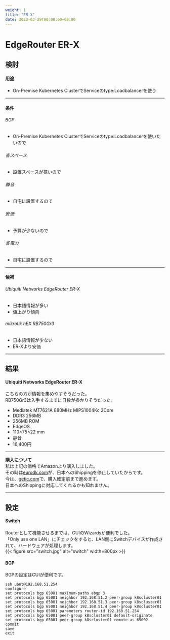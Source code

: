 ```yaml
---
weight: 1
title: "ER-X"
date: 2022-03-29T00:00:00+09:00
---
```

# EdgeRouter ER-X
## 検討
#### 用途
- On-Premise Kubernetes ClusterでServiceのtype:Loadbalancerを使う
---
#### 条件
###### BGP  
- On-Premise Kubernetes ClusterでServiceのtype:Loadbalancerを使いたいので
###### 省スペース  
- 設置スペースが狭いので
###### 静音  
- 自宅に設置するので
###### 安価  
- 予算が少ないので
###### 省電力
- 自宅に設置するので  
---
#### 候補
###### Ubiquiti Networks EdgeRouter ER-X  
- 日本語情報が多い  
- 値上がり傾向  
###### mikrotik hEX RB750Gr3  
- 日本語情報が少ない
- ER-Xより安価  
---
## 結果
#### Ubiquiti Networks EdgeRouter ER-X  
こちらの方が情報を集めやすそうだった。  
RB750Gr3は入手するまでに日数が掛かりそうだった。  
- Mediatek MT7621A 880MHz MIPS1004Kc 2Core
- DDR3 256MB
- 256MB ROM
- EdgeOS
- 110×75×22 mm
- 静音
- 16,400円
---
**購入について**  
私は上記の価格でAmazonより購入しました。  
その時は[eurodk.com](http://edge-os.net/wiki/view/購入方法_＞_eurodk.com)が、日本へのShippingを停止していたからです。  
今は、[getic.com](https://www.getic.com/product/edgerouter-x)で、購入確定前まで進めます。  
日本へのShippingに対応してくれるかも知れません。  

---
## 設定  
#### Switch  
Routerとして機能させるまでは、GUIのWizardsが便利でした。  
「Only use one LAN」にチェックをすると、LAN側にSwitchデバイスが作成されて、ハードウェアが処理します。  
{{< figure src="switch.jpg" alt="switch" width=800px >}}
#### BGP  
BGPの設定はCUIが便利です。  
```tpl
ssh ubnt@192.168.51.254
configure
set protocols bgp 65001 maximum-paths ebgp 3
set protocols bgp 65001 neighbor 192.168.51.2 peer-group k8scluster01
set protocols bgp 65001 neighbor 192.168.51.3 peer-group k8scluster01
set protocols bgp 65001 neighbor 192.168.51.4 peer-group k8scluster01
set protocols bgp 65001 parameters router-id 192.168.51.254
set protocols bgp 65001 peer-group k8scluster01 default-originate
set protocols bgp 65001 peer-group k8scluster01 remote-as 65002
commit
save
exit
```
